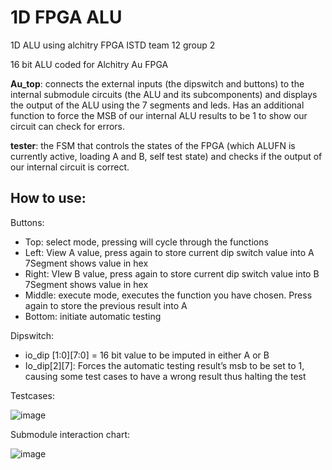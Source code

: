 # 1D FPGA ALU

 1D ALU using alchitry FPGA ISTD team 12 group 2

16 bit ALU coded for Alchitry Au FPGA

**Au_top**: connects the external inputs (the dipswitch and buttons) to the internal submodule circuits (the ALU and its subcomponents) and displays the output of the ALU using the 7 segments and leds. 
Has an additional function to force the MSB of our internal ALU results to be 1 to show our circuit can check for errors.

**tester**:  the FSM that controls the states of the FPGA (which ALUFN is currently active, loading A and B, self test state) and checks if the output of our internal circuit is correct.

## How to use:

Buttons: 

* Top: select mode, pressing will cycle through the functions
* Left: View A value, press again to store current dip switch value into A
  7Segment shows value in hex
* Right: VIew B value, press again to store current dip switch value into B
  7Segment shows value in hex
* Middle: execute mode, executes the function you have chosen.
  Press again to store the previous result into A
* Bottom: initiate automatic testing

Dipswitch:

* io_dip \[1:0][7:0] = 16 bit value to be imputed in either A or B
* Io_dip\[2][7]: Forces the automatic testing result’s msb to be set  to 1, causing some test cases to have a wrong result thus halting the test

Testcases:

![image](https://user-images.githubusercontent.com/56643991/98290603-dc106a80-1fe4-11eb-8c80-357897b9957c.png)


Submodule interaction chart:

![image](https://user-images.githubusercontent.com/56643991/98290695-f8aca280-1fe4-11eb-817d-b78a7e34ed06.png)
